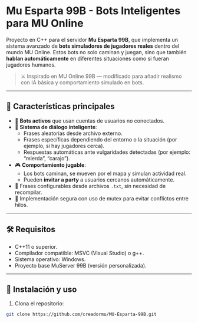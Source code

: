 # Mu Esparta 99B - Bots Inteligentes para MU Online

Proyecto en C++ para el servidor **Mu Esparta 99B**, que implementa un sistema avanzado de **bots simuladores de jugadores reales** dentro del mundo MU Online. Estos bots no solo caminan y juegan, sino que también **hablan automáticamente** en diferentes situaciones como si fueran jugadores humanos.

> ⚔️ Inspirado en MU Online 99B — modificado para añadir realismo con IA básica y comportamiento simulado en bots.

---

## 🧠 Características principales

- 🤖 **Bots activos** que usan cuentas de usuarios no conectados.
- 💬 **Sistema de diálogo inteligente**:
  - Frases aleatorias desde archivo externo.
  - Frases específicas dependiendo del entorno o la situación (por ejemplo, si hay jugadores cerca).
  - Respuestas automáticas ante vulgaridades detectadas (por ejemplo: “mierda”, “carajo”).
- 🎮 **Comportamiento jugable**:
  - Los bots caminan, se mueven por el mapa y simulan actividad real.
  - Pueden **invitar a party** a usuarios cercanos automáticamente.
- 📝 Frases configurables desde archivos `.txt`, sin necesidad de recompilar.
- 🔐 Implementación segura con uso de mutex para evitar conflictos entre hilos.

---

## 🛠 Requisitos

- C++11 o superior.
- Compilador compatible: MSVC (Visual Studio) o g++.
- Sistema operativo: Windows.
- Proyecto base MuServer 99B (versión personalizada).

---

## 🚀 Instalación y uso

1. Clona el repositorio:

```bash
git clone https://github.com/creadormu/MU-Esparta-99B.git

